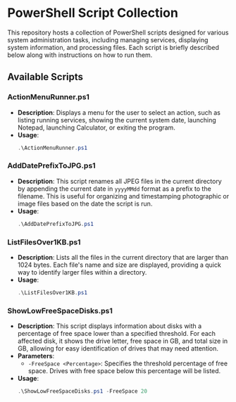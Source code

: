# PowerShell Script Collection

This repository hosts a collection of PowerShell scripts designed for various system administration tasks, including managing services, displaying system information, and processing files. Each script is briefly described below along with instructions on how to run them.

## Available Scripts

### ActionMenuRunner.ps1

- **Description**: Displays a menu for the user to select an action, such as listing running services, showing the current system date, launching Notepad, launching Calculator, or exiting the program.
- **Usage**:
  ```powershell
  .\ActionMenuRunner.ps1


### AddDatePrefixToJPG.ps1

- **Description**: This script renames all JPEG files in the current directory by appending the current date in `yyyyMMdd` format as a prefix to the filename. This is useful for organizing and timestamping photographic or image files based on the date the script is run.
- **Usage**:
  ```powershell
  .\AddDatePrefixToJPG.ps1


### ListFilesOver1KB.ps1

- **Description**: Lists all the files in the current directory that are larger than 1024 bytes. Each file's name and size are displayed, providing a quick way to identify larger files within a directory.
- **Usage**:
  ```powershell
  .\ListFilesOver1KB.ps1


### ShowLowFreeSpaceDisks.ps1

- **Description**: This script displays information about disks with a percentage of free space lower than a specified threshold. For each affected disk, it shows the drive letter, free space in GB, and total size in GB, allowing for easy identification of drives that may need attention.
- **Parameters**: 
  - `-FreeSpace <Percentage>`: Specifies the threshold percentage of free space. Drives with free space below this percentage will be listed.
- **Usage**:
  ```powershell
  .\ShowLowFreeSpaceDisks.ps1 -FreeSpace 20

